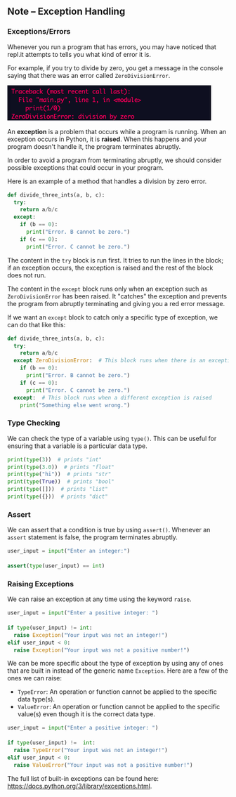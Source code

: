 ## Note – Exception Handling

### Exceptions/Errors

Whenever you run a program that has errors, you may have noticed that repl.it attempts to tells you what kind of error it is. 

For example, if you try to divide by zero, you get a message in the console saying that there was an error called `ZeroDivisionError`.

![](../../Images/Zero_Division_Error.png)

An **exception** is a problem that occurs while a program is running. When an exception occurs in Python, it is **raised**. When this happens and your program doesn't handle it, the program terminates abruptly. 


In order to avoid a program from terminating abruptly, we should consider possible exceptions that could occur in your program.

Here is an example of a method that handles a division by zero error.

```python
def divide_three_ints(a, b, c):
  try:
    return a/b/c
  except:
    if (b == 0):
      print("Error. B cannot be zero.")
    if (c == 0):
      print("Error. C cannot be zero.")
```

The content in the `try` block is run first. It tries to run the lines in the block; if an exception occurs, the exception is raised and the rest of the block does not run. 

The content in the `except` block runs only when an exception such as `ZeroDivisionError` has been raised. It "catches" the exception and prevents the program from abruptly terminating and giving you a red error message.

If we want an `except` block to catch only a specific type of exception, we can do that like this:

```python
def divide_three_ints(a, b, c):
  try:
    return a/b/c
  except ZeroDivisionError:  # This block runs when there is an exception raised due to dividing by zero
    if (b == 0):
      print("Error. B cannot be zero.")
    if (c == 0):
      print("Error. C cannot be zero.")
  except:  # This block runs when a different exception is raised
    print("Something else went wrong.")
```

### Type Checking

We can check the type of a variable using `type()`. This can be useful for ensuring that a variable is a particular data type.

```python
print(type(3))  # prints "int"
print(type(3.0))  # prints "float"
print(type("hi"))  # prints "str"
print(type(True))  # prints "bool"
print(type([]))  # prints "list"
print(type({}))  # prints "dict"
```

### Assert

We can assert that a condition is true by using `assert()`. Whenever an `assert` statement is false, the program terminates abruptly.

```python
user_input = input("Enter an integer:")

assert(type(user_input) == int)
```

### Raising Exceptions

We can raise an exception at any time using the keyword `raise`.

```python
user_input = input("Enter a positive integer: ")

if type(user_input) != int:
  raise Exception("Your input was not an integer!")
elif user_input < 0:
  raise Exception("Your input was not a positive number!")
```

We can be more specific about the type of exception by using any of ones that are built in instead of the generic name `Exception`. Here are a few of the ones we can raise:

* `TypeError`: An operation or function cannot be applied to the specific data type(s).
* `ValueError`: An operation or function cannot be applied to the specific value(s) even though it is the correct data type.

```python
user_input = input("Enter a positive integer: ")

if type(user_input) !=  int:
  raise TypeError("Your input was not an integer!")
elif user_input < 0:
  raise ValueError("Your input was not a positive number!")
```

The full list of built-in exceptions can be found here: https://docs.python.org/3/library/exceptions.html.
